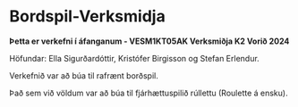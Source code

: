 # Bordspil-Verksmidja

**Þetta er verkefni í áfanganum - VESM1KT05AK Verksmiðja K2 Vorið 2024**

Höfundar: Ella Sigurðardóttir, Kristófer Birgisson og Stefan Erlendur.

Verkefnið var að búa til rafrænt borðspil.

Það sem við völdum var að búa til fjárhættuspilið rúllettu (Roulette á ensku).


